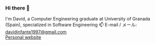 ### Hi there 👋
I'm David, a Computer Engineering graduate at University of Granada (Spain), specialized in Software Engineering
📫 E-mail / メール: davidinfante1997@gmail.com  
<a href="https://davidinfante.github.io/" target="_blank">
  Personal website
</a>  



<!--
**davidinfante/davidinfante** is a ✨ _special_ ✨ repository because its `README.md` (this file) appears on your GitHub profile.

Here are some ideas to get you started:

- 🔭 I’m currently working on ...
- 🌱 I’m currently learning ...
- 👯 I’m looking to collaborate on ...
- 🤔 I’m looking for help with ...
- 💬 Ask me about ...
- 📫 How to reach me: ...
- 😄 Pronouns: ...
- ⚡ Fun fact: ...
-->

